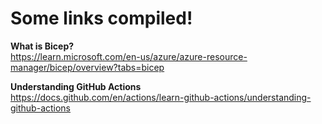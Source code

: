 # Some links compiled!

**What is Bicep?**  
https://learn.microsoft.com/en-us/azure/azure-resource-manager/bicep/overview?tabs=bicep

**Understanding GitHub Actions**  
https://docs.github.com/en/actions/learn-github-actions/understanding-github-actions